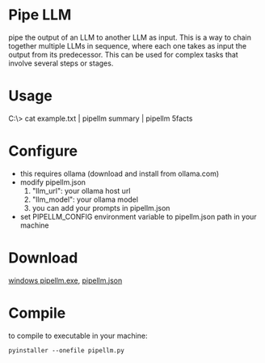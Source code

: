 # Pipe LLM
pipe the output of an LLM to another LLM as input. This is a way to chain together multiple LLMs in sequence, where each one takes as input the output from its predecessor. This can be used for complex tasks that involve several steps or stages.

# Usage
C:\\> cat example.txt | pipellm summary | pipellm 5facts

# Configure
- this requires ollama (download and install from ollama.com) 
- modify pipellm.json
  1. "llm_url": your ollama host url
  2. "llm_model": your ollama model
  3. you can add your prompts in pipellm.json
- set PIPELLM_CONFIG environment variable to pipellm.json path in your machine

# Download
<a href='dist/pipellm.exe'>windows pipellm.exe</a>, <a href='pipellm.json'> pipellm.json</a>

# Compile
to compile to executable in your machine:
```
pyinstaller --onefile pipellm.py
